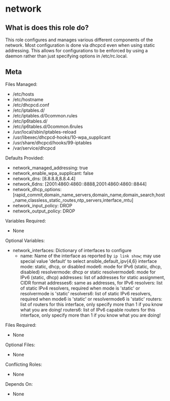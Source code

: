 network
=======


What is does this role do?
--------------------------

This role configures and manages various different components of the network.  Most configuration is done via dhcpcd even when using static addressing.  This allows for configurations to be enforced by using a daemon rather than just specifying options in /etc/rc.local.


Meta
----

Files Managed:
  * /etc/hosts
  * /etc/hostname
  * /etc/dhcpcd.conf
  * /etc/iptables.d/
  * /etc/iptables.d/0common.rules
  * /etc/ip6tables.d/
  * /etc/ip6tables.d/0common.6rules
  * /usr/local/sbin/iptables-reload
  * /usr/libexec/dhcpcd-hooks/10-wpa_supplicant
  * /usr/share/dhcpcd/hooks/99-iptables
  * /var/service/dhcpcd

Defaults Provided:
  * network_managed_addressing: true
  * network_enable_wpa_supplicant: false
  * network_dns: [8.8.8.8,8.8.4.4]
  * network_6dns: [2001:4860:4860::8888,2001:4860:4860::8844]
  * network_dhcp_options: [rapid_commit,domain_name_servers,domain_name,domain_search,host_name,classless_static_routes,ntp_servers,interface_mtu]
  * network_input_policy: DROP
  * network_output_policy: DROP

Variables Required:
  * None

Optional Variables:
  * network_interfaces: Dictionary of interfaces to configure
      - name: Name of the interface as reported by `ip link show`; may use special value 'default' to select ansible_default_ipv{4,6} interface
        mode: static, dhcp, or disabled
        mode6: mode for IPv6 (static, dhcp, disabled)
        resolvermode: dhcp or static
        resolvermode6: mode for IPv6 (static, dhcp)
        addresses: list of addresses for static assignment, CIDR format
        addresses6: same as addresses, for IPv6
        resolvers: list of static IPv4 resolvers, required when mode is 'static' or resolvermode is 'static'
        resolvers6: list of static IPv6 resolvers, required when mode6 is 'static' or resolvermode6 is 'static'
        routers: list of routers for this interface, only specify more than 1 if you know what you are doing!
        routers6: list of IPv6 capable routers for this interface, only specify more than 1 if you know what you are doing!

Files Required:
  * None

Optional Files:
  * None

Conflicting Roles:
  * None

Depends On:
  * None
